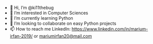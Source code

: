 - 👋 Hi, I’m @ki11thebug
- 👀 I’m interested in Computer Sciences
- 🌱 I’m currently learning Python
- 💞️ I’m looking to collaborate on easy Python projects
- 📫 How to reach me LinkedIn: https://www.linkedin.com/in/marium-irfan-2019/ or mariumirfan20@mail.com

<!---
ki11thebug/ki11thebug is a ✨ special ✨ repository because its `README.md` (this file) appears on your GitHub profile.
You can click the Preview link to take a look at your changes.
--->
